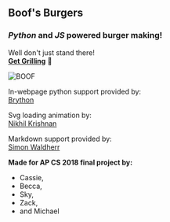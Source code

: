 Boof's Burgers
---
### _Python_ and _JS_ powered burger making!

Well don't just stand there!\
__[Get Grilling](https://burgermaker.github.io/)__ 🍔

![BOOF](https://raw.githubusercontent.com/burgermaker/burgermaker.github.io/master/boofs%20burgers.jpg)

In-webpage python support provided by:<br />
[Brython](https://brython.info/)

Svg loading animation by:<br />
[Nikhil Krishnan](https://codepen.io/nikhil8krishnan/pen/rVoXJa/)

Markdown support provided by:<br />
[Simon Waldherr](https://github.com/SimonWaldherr/micromarkdown.js/)

__Made for AP CS 2018 final project by:__
* Cassie,
* Becca,
* Sky,
* Zack,
* and Michael
